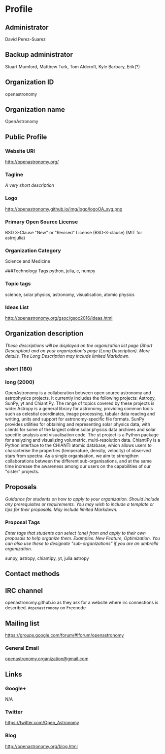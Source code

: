# Profile

## Administrator
David Perez-Suarez

## Backup administrator
Stuart Mumford, Matthew Turk, Tom Aldcroft, Kyle Barbary, Erik(?)

## Organization ID
openastronomy

## Organization name
OpenAstronomy

## Public Profile

### Website URl
http://openastronomy.org/

### Tagline

*A very short description*

### Logo
http://openastronomy.github.io/img/logo/logoOA_svg.png

### Primary Open Source License
BSD 3-Clause "New" or "Revised" License (BSD-3-clause)
(MIT for astrojulia)

### Organization Category
Science and Medicine

###Technology Tags
python, julia, c, numpy

### Topic tags
science, solar physics, astronomy, visualisation, atomic physics

### Ideas List
http://openastronomy.org/gsoc/gsoc2016/ideas.html

## Organization description 

*These descriptions will be displayed on the
organization list page (Short Description) and on your organization's page (Long
Description). More details. The Long Description may include limited Markdown.*

### short (180)

### long (2000)

OpenAstronomy is a collaboration between open source
astronomy and astrophysics projects. It currently includes the following
projects: Astropy, SunPy, yt and ChiantiPy. 
The range of topics covered by these projects is wide: Astropy is a general
library for astronomy, providing common tools such as celestial coordinates,
image processing, tabular data reading and writing, units and support for
astronomy-specific file formats. 
SunPy provides utilities for obtaining and representing solar physics data, with
clients for some of the largest online solar physics data archives and solar
specific analysis and visualisation code. 
The yt project is a Python package for analyzing and visualizing volumetric,
multi-resolution data. ChiantiPy is a Python interface to the CHIANTI atomic
database, which allows users to characterise the properties (temperature,
density, velocity) of observed stars from spectra.
As a single organisation, we aim to strengthen collaborations
between the different sub-organisations, and at the same time increase the
awareness among our users on the capabilities of our "sister" projects.

## Proposals
*Guidance for students on how to apply to your organization. Should include any prerequisites or requirements. You may wish to include a template or tips for their proposals. May include limited Markdown.*



### Proposal Tags
*Enter tags that students can select (one) from and apply to their own proposals to help organize them. Examples: New Feature, Optimization. You can also use these to designate "sub-organizations" if you are an umbrella organization.*

sunpy, astropy, chiantipy, yt, julia astropy

## Contact methods

## IRC channel

openastronomy.github.io as they ask for a website where irc connections is described.
```#openastronomy``` on Freenode

## Mailing list

https://groups.google.com/forum/#!forum/openastronomy 

### General Email

openastronomy.organization@gmail.com

## Links
### Google+
N/A

### Twitter
https://twitter.com/Open_Astronomy

### Blog
http://openastronomy.org/blog.html


